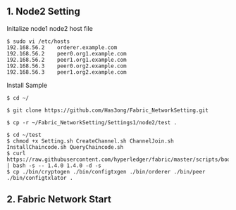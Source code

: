 ## 1. Node2 Setting

Initalize node1 node2 host file
```
$ sudo vi /etc/hosts
192.168.56.2	orderer.example.com
192.168.56.2	peer0.org1.example.com
192.168.56.2	peer1.org1.example.com
192.168.56.3	peer0.org2.example.com
192.168.56.3	peer1.org2.example.com
```

Install Sample

```
$ cd ~/

$ git clone https://github.com/Has3ong/Fabric_NetworkSetting.git

$ cp -r ~/Fabric_NetworkSetting/Settings1/node2/test .

$ cd ~/test
$ chmod +x Setting.sh CreateChannel.sh ChannelJoin.sh InstallChaincode.sh QueryChaincode.sh
$ curl https://raw.githubusercontent.com/hyperledger/fabric/master/scripts/bootstrap.sh | bash -s -- 1.4.0 1.4.0 -d -s
$ cp ./bin/cryptogen ./bin/configtxgen ./bin/orderer ./bin/peer ./bin/configtxlator .
```

## 2. Fabric Network Start
